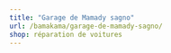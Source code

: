 ```yaml
---
title: "Garage de Mamady sagno"
url: /bamakama/garage-de-mamady-sagno/
shop: réparation de voitures
---
```

